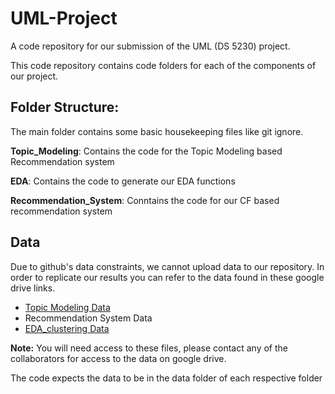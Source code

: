 # UML-Project
A code repository for our submission of the UML (DS 5230) project. 

This code repository contains code folders for each of the components of our project.

## Folder Structure:

The main folder contains some basic housekeeping files like git ignore.

**Topic_Modeling**: Contains the code for the Topic Modeling based Recommendation system 

**EDA**: Contains the code to generate our EDA functions

**Recommendation_System**: Conntains the code for our CF based recommendation system

## Data

Due to github's data constraints, we cannot upload data to our repository. In order to replicate our results you can refer to the data found in these google drive links.

- [Topic Modeling Data](https://drive.google.com/drive/folders/1StwtPZvO_Kr5sKNFx12LOHVmsbA3Nrlj?usp=sharing)
- Recommendation System Data
- [EDA_clustering Data](https://drive.google.com/drive/u/2/folders/1OH1QPaq0CpNf-DViWYH9x1Eii01A5M3H)

**Note:** You will need access to these files, please contact any of the collaborators for access to the data on google drive. 

The code expects the data to be in the data folder of each respective folder
